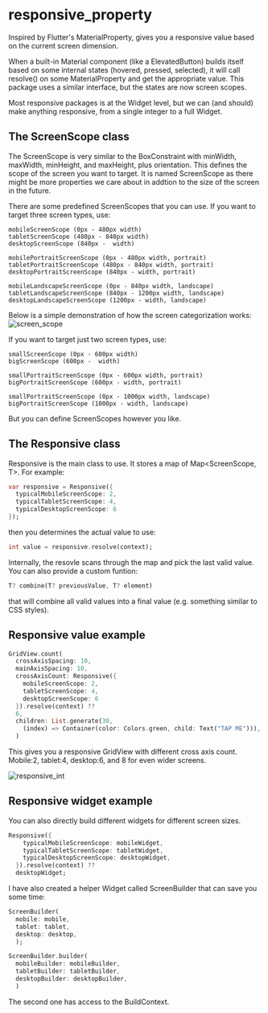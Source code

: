 # responsive_property

Inspired by Flutter's MaterialProperty, gives you a responsive value based on the current screen dimension.

When a built-in Material component (like a ElevatedButton) builds itself based on some internal states (hovered, pressed, selected), it will call resolve() on some MaterialProperty and get the appropriate value. This package uses a similar interface, but the states are now screen scopes.

Most responsive packages is at the Widget level, but we can (and should) make anything responsive, from a single integer to a full Widget.

## The ScreenScope class

The ScreenScope is very similar to the BoxConstraint with minWidth, maxWidth, minHeight, and maxHeight, plus orientation. This defines the scope of the screen you want to target. It is named ScreenScope as there might be more properties we care about in addtion to the size of the screen in the future.

There are some predefined ScreenScopes that you can use. If you want to target three screen types, use:
```
mobileScreenScope (0px - 480px width)
tabletScreenScope (480px - 840px width)
desktopScreenScope (840px -  width)
```
```
mobilePortraitScreenScope (0px - 480px width, portrait)
tabletPortraitScreenScope (480px - 840px width, portrait)
desktopPortraitScreenScope (840px - width, portrait)
```
```
mobileLandscapeScreenScope (0px - 840px width, landscape)
tabletLandscapeScreenScope (840px - 1200px width, landscape)
desktopLandscapeScreenScope (1200px - width, landscape)
```
Below is a simple demonstration of how the screen categorization works:
![screen_scope](https://i.imgur.com/jbqQxxJ.png)

If you want to target just two screen types, use:
```
smallScreenScope (0px - 600px width)
bigScreenScope (600px -  width)
```
```
smallPortraitScreenScope (0px - 600px width, portrait)
bigPortraitScreenScope (600px - width, portrait)
```
```
smallPortraitScreenScope (0px - 1000px width, landscape)
bigPortraitScreenScope (1000px - width, landscape)
```

But you can define ScreenScopes however you like.

## The Responsive class

Responsive<T> is the main class to use. It stores a map of Map<ScreenScope, T>. For example:

```dart
var responsive = Responsive({
  typicalMobileScreenScope: 2,
  typicalTabletScreenScope: 4,
  typicalDesktopScreenScope: 6
});
```

then you determines the actual value to use:
```dart
int value = responsive.resolve(context);
```

Internally, the resovle scans through the map and pick the last valid value. You can also provide a custom funtion:
```dart
T? combine(T? previousValue, T? element)
```
that will combine all valid values into a final value (e.g. something similar to CSS styles).

## Responsive value example

```dart
GridView.count(
  crossAxisSpacing: 10,
  mainAxisSpacing: 10,
  crossAxisCount: Responsive({
    mobileScreenScope: 2,
    tabletScreenScope: 4,
    desktopScreenScope: 6
  }).resolve(context) ??
  6,
  children: List.generate(30,
    (index) => Container(color: Colors.green, child: Text("TAP ME"))),
  )
```

This gives you a responsive GridView with different cross axis count. Mobile:2, tablet:4, desktop:6, and 8 for even wider screens.

![responsive_int](https://i.imgur.com/2ULrZ7Z.gif)

## Responsive widget example

You can also directly build different widgets for different screen sizes.
```dart
Responsive({
    typicalMobileScreenScope: mobileWidget,
    typicalTabletScreenScope: tabletWidget,
    typicalDesktopScreenScope: desktopWidget,
  }).resolve(context) ??
  desktopWidget;
```

I have also created a helper Widget called ScreenBuilder that can save you some time:
```dart
ScreenBuilder(
  mobile: mobile,
  tablet: tablet,
  desktop: desktop,
  );
```
```dart
ScreenBuilder.builder(
  mobileBuilder: mobileBuilder,
  tabletBuilder: tabletBuilder,
  desktopBuilder: desktopBuilder,
  )
```

The second one has access to the BuildContext.



